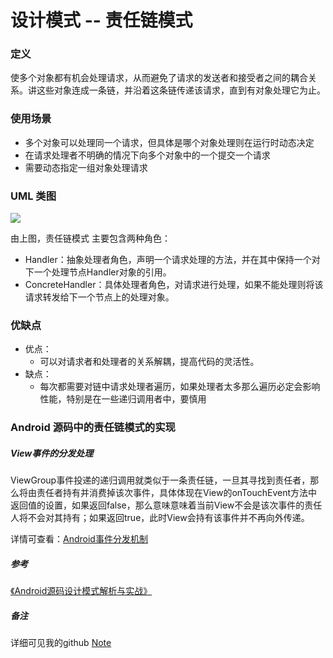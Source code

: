 # 设计模式 -- 责任链模式

### 定义

使多个对象都有机会处理请求，从而避免了请求的发送者和接受者之间的耦合关系。讲这些对象连成一条链，并沿着这条链传递该请求，直到有对象处理它为止。

### 使用场景

- 多个对象可以处理同一个请求，但具体是哪个对象处理则在运行时动态决定
- 在请求处理者不明确的情况下向多个对象中的一个提交一个请求
- 需要动态指定一组对象处理请求

### UML 类图

![](https://github.com/mrlsm/Note/blob/master/designPatterns/images/responsibility_uml.jpg)

由上图，责任链模式 主要包含两种角色：
- Handler：抽象处理者角色，声明一个请求处理的方法，并在其中保持一个对下一个处理节点Handler对象的引用。
- ConcreteHandler：具体处理者角色，对请求进行处理，如果不能处理则将该请求转发给下一个节点上的处理对象。

### 优缺点
- 优点：
    - 可以对请求者和处理者的关系解耦，提高代码的灵活性。
- 缺点：
    - 每次都需要对链中请求处理者遍历，如果处理者太多那么遍历必定会影响性能，特别是在一些递归调用者中，要慎用

### Android 源码中的责任链模式的实现

##### View事件的分发处理

ViewGroup事件投递的递归调用就类似于一条责任链，一旦其寻找到责任者，那么将由责任者持有并消费掉该次事件，具体体现在View的onTouchEvent方法中返回值的设置，如果返回false，那么意味意味着当前View不会是该次事件的责任人将不会对其持有；如果返回true，此时View会持有该事件并不再向外传递。

详情可查看：[Android事件分发机制](http://gityuan.com/2015/09/19/android-touch/)

##### 参考
[《Android源码设计模式解析与实战》](https://book.douban.com/subject/26644935/)

##### 备注
详细可见我的github [Note](https://github.com/mrlsm/Note)
